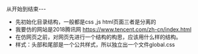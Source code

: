 从开始到结束---

+ 先初始化目录结构，一般都是css ,js  html页面三者是分离的
+ 我要仿的网站是2018腾讯网 https://www.tencent.com/zh-cn/index.html 
+ 在仿网页之前，对网页先进行一个结构的构思，应该用什么样的结构。
+ 样式：头部和尾部是一个公共样式，所以独立出一个文件global.css


